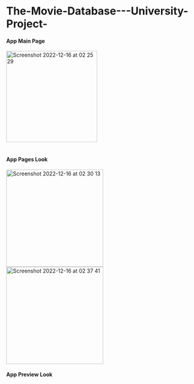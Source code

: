 # The-Movie-Database---University-Project-


#### App Main Page

<img width="242" alt="Screenshot 2022-12-16 at 02 25 29" src="https://user-images.githubusercontent.com/46162359/208148615-150aed89-6669-4194-bf7f-4a3f752a2d0f.png">

<br clear="left"/>
<br clear="left"/>

#### App Pages Look


<img width="258" alt="Screenshot 2022-12-16 at 02 30 13" src="https://user-images.githubusercontent.com/46162359/208149262-cc1870db-435d-4dec-a47a-a35011014754.png">
<img width="258" alt="Screenshot 2022-12-16 at 02 37 41" src="https://user-images.githubusercontent.com/46162359/208149265-74e227ce-9324-47c1-b113-8470a8638277.png">


#### App Preview Look

